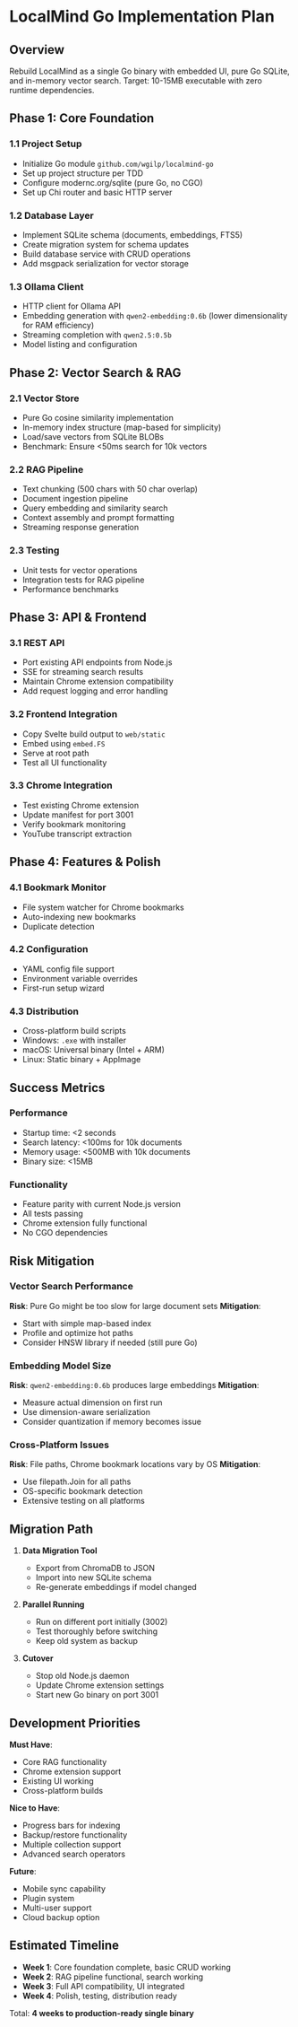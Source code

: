 # LocalMind Go Implementation Plan

## Overview

Rebuild LocalMind as a single Go binary with embedded UI, pure Go SQLite, and in-memory vector search. Target: 10-15MB executable with zero runtime dependencies.

## Phase 1: Core Foundation

### 1.1 Project Setup

- Initialize Go module `github.com/wgilp/localmind-go`
- Set up project structure per TDD
- Configure modernc.org/sqlite (pure Go, no CGO)
- Set up Chi router and basic HTTP server

### 1.2 Database Layer

- Implement SQLite schema (documents, embeddings, FTS5)
- Create migration system for schema updates
- Build database service with CRUD operations
- Add msgpack serialization for vector storage

### 1.3 Ollama Client

- HTTP client for Ollama API
- Embedding generation with `qwen2-embedding:0.6b` (lower dimensionality for RAM efficiency)
- Streaming completion with `qwen2.5:0.5b`
- Model listing and configuration

## Phase 2: Vector Search & RAG

### 2.1 Vector Store

- Pure Go cosine similarity implementation
- In-memory index structure (map-based for simplicity)
- Load/save vectors from SQLite BLOBs
- Benchmark: Ensure <50ms search for 10k vectors

### 2.2 RAG Pipeline

- Text chunking (500 chars with 50 char overlap)
- Document ingestion pipeline
- Query embedding and similarity search
- Context assembly and prompt formatting
- Streaming response generation

### 2.3 Testing

- Unit tests for vector operations
- Integration tests for RAG pipeline
- Performance benchmarks

## Phase 3: API & Frontend

### 3.1 REST API

- Port existing API endpoints from Node.js
- SSE for streaming search results
- Maintain Chrome extension compatibility
- Add request logging and error handling

### 3.2 Frontend Integration

- Copy Svelte build output to `web/static`
- Embed using `embed.FS`
- Serve at root path
- Test all UI functionality

### 3.3 Chrome Integration

- Test existing Chrome extension
- Update manifest for port 3001
- Verify bookmark monitoring
- YouTube transcript extraction

## Phase 4: Features & Polish

### 4.1 Bookmark Monitor

- File system watcher for Chrome bookmarks
- Auto-indexing new bookmarks
- Duplicate detection

### 4.2 Configuration

- YAML config file support
- Environment variable overrides
- First-run setup wizard

### 4.3 Distribution

- Cross-platform build scripts
- Windows: `.exe` with installer
- macOS: Universal binary (Intel + ARM)
- Linux: Static binary + AppImage

## Success Metrics

### Performance

- Startup time: <2 seconds
- Search latency: <100ms for 10k documents
- Memory usage: <500MB with 10k documents
- Binary size: <15MB

### Functionality

- Feature parity with current Node.js version
- All tests passing
- Chrome extension fully functional
- No CGO dependencies

## Risk Mitigation

### Vector Search Performance

**Risk**: Pure Go might be too slow for large document sets
**Mitigation**:

- Start with simple map-based index
- Profile and optimize hot paths
- Consider HNSW library if needed (still pure Go)

### Embedding Model Size

**Risk**: `qwen2-embedding:0.6b` produces large embeddings
**Mitigation**:

- Measure actual dimension on first run
- Use dimension-aware serialization
- Consider quantization if memory becomes issue

### Cross-Platform Issues

**Risk**: File paths, Chrome bookmark locations vary by OS
**Mitigation**:

- Use filepath.Join for all paths
- OS-specific bookmark detection
- Extensive testing on all platforms

## Migration Path

1. **Data Migration Tool**
   - Export from ChromaDB to JSON
   - Import into new SQLite schema
   - Re-generate embeddings if model changed

2. **Parallel Running**
   - Run on different port initially (3002)
   - Test thoroughly before switching
   - Keep old system as backup

3. **Cutover**
   - Stop old Node.js daemon
   - Update Chrome extension settings
   - Start new Go binary on port 3001

## Development Priorities

**Must Have**:

- Core RAG functionality
- Chrome extension support
- Existing UI working
- Cross-platform builds

**Nice to Have**:

- Progress bars for indexing
- Backup/restore functionality
- Multiple collection support
- Advanced search operators

**Future**:

- Mobile sync capability
- Plugin system
- Multi-user support
- Cloud backup option

## Estimated Timeline

- **Week 1**: Core foundation complete, basic CRUD working
- **Week 2**: RAG pipeline functional, search working
- **Week 3**: Full API compatibility, UI integrated
- **Week 4**: Polish, testing, distribution ready

Total: **4 weeks to production-ready single binary**
